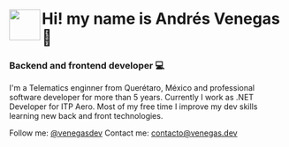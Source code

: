 # <img src="https://raw.githubusercontent.com/andresvenegasr/andresvenegasr/master/favicon.ico" align="left" height="56" width="56" > Hi! my name is Andrés Venegas 🐺

### Backend and frontend developer 💻

I'm a Telematics enginner from Querétaro, México and professional software developer for more than 5 years. Currently I work as .NET Developer for ITP Aero. Most of my free time I improve my dev skills learning new back and front technologies.

Follow me: [@venegasdev](https://twitter.com/venegasdev)
Contact me: [contacto@venegas.dev](mailto:contacto@venegas.dev)

<!--
**andresvenegasr/andresvenegasr** is a ✨ _special_ ✨ repository because its `README.md` (this file) appears on your GitHub profile.

Here are some ideas to get you started:

- 🔭 I’m currently working on ...
- 🌱 I’m currently learning ...
- 👯 I’m looking to collaborate on ...
- 🤔 I’m looking for help with ...
- 💬 Ask me about ...
- 📫 How to reach me: ...
- 😄 Pronouns: ...
- ⚡ Fun fact: ...
-->
